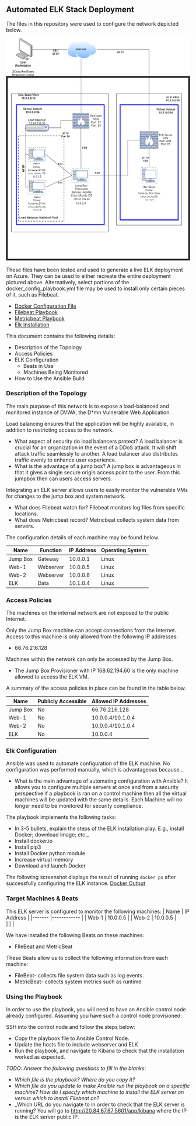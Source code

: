 ## Automated ELK Stack Deployment

The files in this repository were used to configure the network depicted below.

![Cloud Security Diagram](Diagrams/Xcorp_Network_Diagram_with_ELK.png)

These files have been tested and used to generate a live ELK deployment on Azure. They can be used to either recreate the entire deployment pictured above. Alternatively, select portions of the docker_config_playbook.yml file may be used to install only certain pieces of it, such as Filebeat.

  - [Docker Configuration File](Ansible/docker_config_playbook.yml)
  - [Filebeat Playbook](Ansible/filebeat-playbook.yml)
  - [Metricbeat Playbook](Ansible/metricbeat-playbook.yml)
  - [Elk Installation](/Ansible/install-elk.yml)

This document contains the following details:
- Description of the Topology
- Access Policies
- ELK Configuration
  - Beats in Use
  - Machines Being Monitored
- How to Use the Ansible Build


### Description of the Topology

The main purpose of this network is to expose a load-balanced and monitored instance of DVWA, the D*mn Vulnerable Web Application.

Load balancing ensures that the application will be highly available, in addition to restricting access to the network.
- What aspect of security do load balancers protect? A load balancer is crucial for an organization in the event of a DDoS attack. It will shift attack traffic seamlessly to another. A load balancer also distributes traffic evenly to enhance user experience.   
- What is the advantage of a jump box? A jump box is advantageous in that it gives a single secure origin access point to the user. From this jumpbox then can users access servers. 

Integrating an ELK server allows users to easily monitor the vulnerable VMs for changes to the jump box and system network.
- What does Filebeat watch for? FIlebeat monitors log files from specific locations.
- What does Metricbeat record? Metricbeat collects system data from servers.

The configuration details of each machine may be found below.

| Name     | Function  | IP Address | Operating System |
|----------|---------- |------------|------------------|
| Jump Box | Gateway   | 10.0.0.1   | Linux            |
| Web-1    | Webserver | 10.0.0.5   | Linux            |
| Web-2    | Webserver | 10.0.0.6   | Linux            |
| ELK      | Data      | 10.1.0.4   | Linux            |

### Access Policies

The machines on the internal network are not exposed to the public Internet. 

Only the Jump Box machine can accept connections from the Internet. Access to this machine is only allowed from the following IP addresses:
- 66.76.216.128

Machines within the network can only be accessed by the Jump Box.
- The Jump Box Provisioner with IP 168.62.194.60 is the only machine allowed to access the ELK VM.

A summary of the access policies in place can be found in the table below.

| Name     | Publicly Accessible | Allowed IP Addresses  |
|----------|---------------------|---------------------- |
| Jump Box | No                  | 66.76.216.128         |
| Web-1    | No                  | 10.0.0.4/10.1.0.4     |
| Web-2    | No                  | 10.0.0.4/10.1.0.4     |
| ELK      | No                  | 10.0.0.4              
			  
### Elk Configuration

Ansible was used to automate configuration of the ELK machine. No configuration was performed manually, which is advantageous because...
- What is the main advantage of automating configuration with Ansible? It allows you to configure multiple servers at once and from a security perspective if a playbook is ran on a control machine then all the virtual machines will be updated with the same details. Each Machine will no longer need to be monitored for security compliance.

The playbook implements the following tasks:
- In 3-5 bullets, explain the steps of the ELK installation play. E.g., install Docker; download image; etc._
- Install docker.io
- Install pip3
- Install Docker python module
- Increase virtual memory
- Download and launch Docker

The following screenshot displays the result of running `docker ps` after successfully configuring the ELK instance.
[Docker Output](/Images/docker_ps_output.png)


### Target Machines & Beats
This ELK server is configured to monitor the following machines:
| Name  	| IP Address 	|
|-------	|------------	|
| Web-1 	| 10.0.0.5   	|
| Web-2 	| 10.0.0.5   	|   
|       	|            	|   

We have installed the following Beats on these machines:
- FIleBeat and MetricBeat

These Beats allow us to collect the following information from each machine:
- FileBeat- collects file system data such as log events.
- MetricBeat- collects system metrics such as runtime

### Using the Playbook
In order to use the playbook, you will need to have an Ansible control node already configured. Assuming you have such a control node provisioned: 

SSH into the control node and follow the steps below:
- Copy the playbook file to Ansible Control Node.
- Update the hosts file to include webserver and ELK
- Run the playbook, and navigate to Kibana to check that the installation worked as expected.

_TODO: Answer the following questions to fill in the blanks:_
- _Which file is the playbook? Where do you copy it?_
- _Which file do you update to make Ansible run the playbook on a specific machine? How do I specify which machine to install the ELK server on versus which to install Filebeat on?_
- _Which URL do you navigate to in order to check that the ELK server is running? You will go to http://20.84.67.67:5601/app/kibana where the IP is the ELK server public IP.
